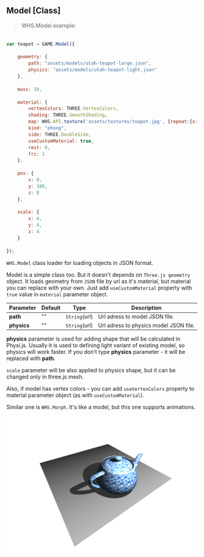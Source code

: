 <h2 class="ws" id="model">Model [Class]</h2>

> WHS.Model example:

```javascript

var teapot = GAME.Model({

    geometry: {
        path: "assets/models/utah-teapot-large.json",
        physics: "assets/models/utah-teapot-light.json"
    },

    mass: 10,

    material: {
        vertexColors: THREE.VertexColors,
        shading: THREE.SmoothShading,
        map: WHS.API.texture('assets/textures/teapot.jpg', {repeat:{x: 2, y:2}}),
        kind: "phong",
        side: THREE.DoubleSide,
        useCustomMaterial: true,
        rest: 0,
        fri: 1
    },

    pos: {
        x: 0,
        y: 100,
        z: 0
    },

    scale: {
        x: 4,
        y: 4, 
        z: 4
    }

});

```


`WHS.Model` class loader for loading objects in JSON format.

Model is a simple class too. But it doesn't depends on `Three.js geometry` object. It loads geometry from `JSON` file by url as it's material, but material you can replace with your own. Just add `useCustomMaterial` property with `true` value in `material` parameter object.

Parameter      |       Default        | Type               | Description |
-------------- | -------------------- | ------------------ | ----------- |
**path**       | ""                   | `String`(url)      | Url adress to model JSON file.
**physics**    | ""                   | `String`(url)      | Url adress to physics model JSON file.

**physics** parameter is used for adding shape that will be calculated in Physi.js. Usually it is used to defining light variant of existing model, so physics will work faster. If you don't type **physics** parameter - it will be replaced with **path**.

<aside class="notice"><code>scale</code> parameter will be also applied to physics shape, but it can be changed only in three.js mesh.</aside>

Also, if model has vertex colors - you can add `useVertexColors` property to material parameter object (as with `useCustomMaterial`).

Similar one is `WHS.Morph`. It's like a model, but this one supports animations.

<img src="images/shapes/model.png" alt="physics and for rendering model created with whitestorm.js">
